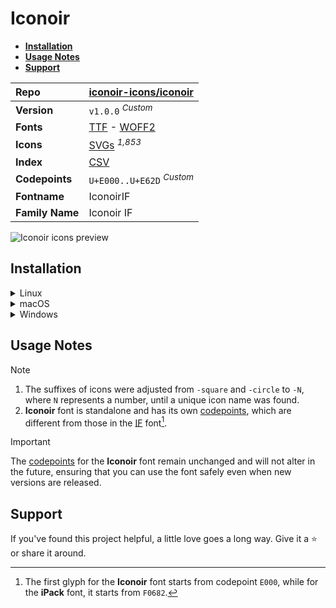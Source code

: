 # Iconoir

- [**Installation**](#installation)
- [**Usage Notes**](#usage-notes)
- [**Support**](#support)

| Repo            | [iconoir-icons/iconoir](https://github.com/iconoir-icons/iconoir)                                                                                                             |
| :-------------- | :---------------------------------------------------------------------------------------------------------------------------------------------------------------------------- |
| **Version**     | `v1.0.0` <sup>_Custom_</sup>                                                                                                                                                  |
| **Fonts**       | [TTF](https://raw.githubusercontent.com/iconicFonts/if/main/fonts/TTF/Iconoir.ttf) - [WOFF2](https://raw.githubusercontent.com/iconicFonts/if/main/fonts/WOFF2/Iconoir.woff2) |
| **Icons**       | [SVGs](https://github.com/iconicFonts/if/tree/main/packs/Iconoir/svgs) <sup>_1,853_</sup>                                                                                     |
| **Index**       | [CSV](https://github.com/iconicFonts/if/blob/main/indices/Iconoir.csv)                                                                                                        |
| **Codepoints**  | `U+E000..U+E62D` <sup>_Custom_</sup>                                                                                                                                          |
| **Fontname**    | IconoirIF                                                                                                                                                                     |
| **Family Name** | Iconoir IF                                                                                                                                                                    |

<picture>
  <source media="(prefers-color-scheme: dark)" srcset="https://raw.githubusercontent.com/iconicFonts/if/main/imgs/Iconoir_dark.png">
  <img alt="Iconoir icons preview" src="https://raw.githubusercontent.com/iconicFonts/if/main/imgs/Iconoir_light.png">
</picture>

## Installation

<details>

<summary>Linux</summary>

```sh
curl -o ~/.local/share/fonts/Iconoir.ttf https://raw.githubusercontent.com/iconicFonts/if/main/fonts/TTF/Iconoir.ttf
```

Refresh font cache:

```sh
fc-cache -f ~/.local/share/fonts
```

</details>

<details>

<summary>macOS</summary>

```sh
curl -o ~/Library/Fonts/Iconoir.ttf https://raw.githubusercontent.com/iconicFonts/if/main/fonts/TTF/Iconoir.ttf
```

</details>

<details>

<summary>Windows</summary>

```sh
curl -o C:\Windows\Fonts\Iconoir.ttf https://raw.githubusercontent.com/iconicFonts/if/main/fonts/TTF/Iconoir.ttf
```

</details>

## Usage Notes

> [!NOTE]
>
> 1. The suffixes of icons were adjusted from `-square` and `-circle` to `-N`, where `N` represents a number, until a unique icon name was found.
> 2. **Iconoir** font is standalone and has its own [codepoints](https://github.com/iconicFonts/if/blob/main/indices/Iconoir.csv), which are different from those in the [IF](https://github.com/iconicFonts/if/blob/main/indices/if.csv) font[^1].

> [!IMPORTANT]  
> The [codepoints](https://github.com/iconicFonts/if/blob/main/indices/Iconoir.csv) for the **Iconoir** font remain unchanged and will not alter in the future, ensuring that you can use the font safely even when new versions are released.

## Support

If you've found this project helpful, a little love goes a long way. Give it a :star: or share it around.

[^1]: The first glyph for the **Iconoir** font starts from codepoint `E000`, while for the **iPack** font, it starts from `F0682`.
